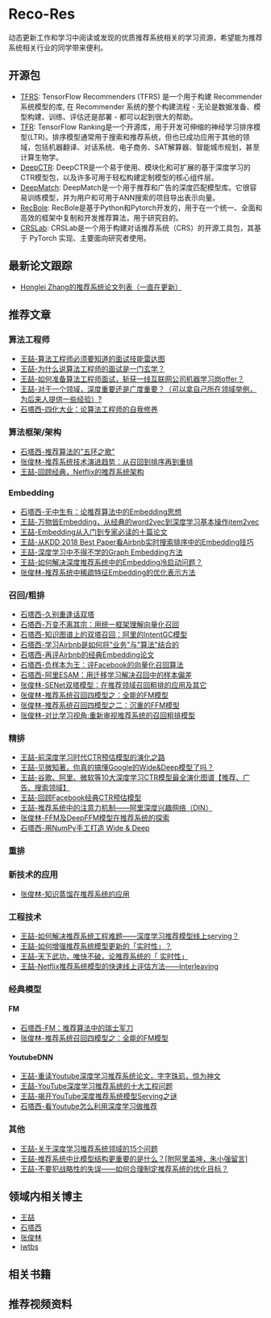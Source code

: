 # Reco-Res

动态更新工作和学习中阅读或发现的优质推荐系统相关的学习资源，希望能为推荐系统相关行业的同学带来便利。


## 开源包

- [TFRS](https://tensorflow.google.cn/recommenders): TensorFlow Recommenders (TFRS) 是一个用于构建 Recommender 系统模型的库, 在 Recommender 系统的整个构建流程 - 无论是数据准备、模型构建、训练、评估还是部署 - 都可以起到很大的帮助。
- [TFR](https://tensorflow.google.cn/ranking): TensorFlow Ranking是一个开源库，用于开发可伸缩的神经学习排序模型(LTR)。排序模型通常用于搜索和推荐系统，但也已成功应用于其他的领域，包括机器翻译、对话系统、电子商务、SAT解算器、智能城市规划，甚至计算生物学。
- [DeepCTR](https://github.com/shenweichen/DeepCTR): DeepCTR是一个易于使用、模块化和可扩展的基于深度学习的CTR模型包，以及许多可用于轻松构建定制模型的核心组件层。
- [DeepMatch](https://github.com/shenweichen/DeepMatch): DeepMatch是一个用于推荐和广告的深度匹配模型库。它很容易训练模型，并为用户和可用于ANN搜索的项目导出表示向量。
- [RecBole](https://github.com/RUCAIBox/RecBole): RecBole是基于Python和Pytorch开发的，用于在一个统一、全面和高效的框架中复制和开发推荐算法，用于研究目的。
- [CRSLab](https://github.com/RUCAIBox/CRSLab): CRSLab是一个用于构建对话推荐系统（CRS）的开源工具包，其基于 PyTorch 实现、主要面向研究者使用。



## 最新论文跟踪

- [Honglei Zhang的推荐系统论文列表（一直在更新）](https://github.com/hongleizhang/RSPapers)



## 推荐文章

### 算法工程师

- [王喆-算法工程师必须要知道的面试技能雷达图](https://zhuanlan.zhihu.com/p/54089811)
- [王喆-为什么说算法工程师的面试是一门玄学？](https://zhuanlan.zhihu.com/p/54497063)
- [王喆-如何准备算法工程师面试，斩获一线互联网公司机器学习岗offer？](https://zhuanlan.zhihu.com/p/76827460)
- [王喆-对于一个领域，深度重要还是广度重要？（可以拿自己所在领域举例，为后来人提供一些经验）?](https://www.zhihu.com/question/434344849/answer/1649753818)
- [石塔西-四化大业：论算法工程师的自我修养](https://zhuanlan.zhihu.com/p/341376500)



### 算法框架/架构

- [石塔西-推荐算法的"五环之歌"](https://zhuanlan.zhihu.com/p/336643635)
- [张俊林-推荐系统技术演进趋势：从召回到排序再到重排](https://zhuanlan.zhihu.com/p/100019681)
- [王喆-回顾经典，Netflix的推荐系统架构](https://zhuanlan.zhihu.com/p/114590897)



### Embedding

- [石塔西-无中生有：论推荐算法中的Embedding思想](https://zhuanlan.zhihu.com/p/320196402)
- [王喆-万物皆Embedding，从经典的word2vec到深度学习基本操作item2vec](https://zhuanlan.zhihu.com/p/53194407)
- [王喆-Embedding从入门到专家必读的十篇论文](https://zhuanlan.zhihu.com/p/58805184)
- [王喆-从KDD 2018 Best Paper看Airbnb实时搜索排序中的Embedding技巧](https://zhuanlan.zhihu.com/p/55149901)
- [王喆-深度学习中不得不学的Graph Embedding方法](https://zhuanlan.zhihu.com/p/64200072)
- [王喆-如何解决深度推荐系统中的Embedding冷启动问题？](https://zhuanlan.zhihu.com/p/351390011)
- [张俊林-推荐系统中稀疏特征Embedding的优化表示方法](https://zhuanlan.zhihu.com/p/141517705)



### 召回/粗排

- [石塔西-久别重逢话双塔](https://zhuanlan.zhihu.com/p/428396126)
- [石塔西-万变不离其宗：用统一框架理解向量化召回](https://zhuanlan.zhihu.com/p/345378441)
- [石塔西-知识图谱上的双塔召回：阿里的IntentGC模型](https://zhuanlan.zhihu.com/p/312065828)
- [石塔西-学习Airbnb是如何将"业务"与"算法"结合的](https://zhuanlan.zhihu.com/p/50081120)
- [石塔西-再评Airbnb的经典Embedding论文](https://zhuanlan.zhihu.com/p/162163054)
- [石塔西-负样本为王：评Facebook的向量化召回算法](https://zhuanlan.zhihu.com/p/165064102)
- [石塔西-阿里ESAM：用迁移学习解决召回中的样本偏差](https://zhuanlan.zhihu.com/p/335626180)
- [张俊林-SENet双塔模型：在推荐领域召回粗排的应用及其它]()
- [张俊林-推荐系统召回四模型之：全能的FM模型](https://zhuanlan.zhihu.com/p/58160982)
- [张俊林-推荐系统召回四模型之二：沉重的FFM模型](https://zhuanlan.zhihu.com/p/59528983)
- [张俊林-对比学习视角:重新审视推荐系统的召回粗排模型](https://zhuanlan.zhihu.com/p/424198603)



### 精排

- [王喆-前深度学习时代CTR预估模型的演化之路](https://zhuanlan.zhihu.com/p/61154299)
- [王喆-见微知著，你真的搞懂Google的Wide&Deep模型了吗？](https://zhuanlan.zhihu.com/p/142958834)
- [王喆-谷歌、阿里、微软等10大深度学习CTR模型最全演化图谱【推荐、广告、搜索领域】](https://zhuanlan.zhihu.com/p/63186101)
- [王喆-回顾Facebook经典CTR预估模型](https://zhuanlan.zhihu.com/p/57987311)
- [王喆-推荐系统中的注意力机制——阿里深度兴趣网络（DIN）](https://zhuanlan.zhihu.com/p/51623339)
- [张俊林-FFM及DeepFFM模型在推荐系统的探索](https://zhuanlan.zhihu.com/p/67795161)
- [石塔西-用NumPy手工打造 Wide & Deep](https://zhuanlan.zhihu.com/p/53110408)



### 重排



### 新技术的应用

- [张俊林-知识蒸馏在推荐系统的应用](https://zhuanlan.zhihu.com/p/143155437)



### 工程技术

- [王喆-如何解决推荐系统工程难题——深度学习推荐模型线上serving？](https://zhuanlan.zhihu.com/p/77664408)
- [王喆-如何增强推荐系统模型更新的「实时性」？](https://zhuanlan.zhihu.com/p/75597761)
- [王喆-天下武功，唯快不破，论推荐系统的「 实时性」](https://zhuanlan.zhihu.com/p/74813776)
- [王喆-Netflix推荐系统模型的快速线上评估方法——Interleaving](https://zhuanlan.zhihu.com/p/68509372)



### 经典模型

#### FM

- [石塔西-FM：推荐算法中的瑞士军刀](https://zhuanlan.zhihu.com/p/343174108)
- [张俊林-推荐系统召回四模型之：全能的FM模型](https://zhuanlan.zhihu.com/p/58160982)



#### YoutubeDNN

- [王喆-重读Youtube深度学习推荐系统论文，字字珠玑，惊为神文](https://zhuanlan.zhihu.com/p/52169807)
- [王喆-YouTube深度学习推荐系统的十大工程问题](https://zhuanlan.zhihu.com/p/52504407)
- [王喆-揭开YouTube深度推荐系统模型Serving之谜](https://zhuanlan.zhihu.com/p/61827629)
- [石塔西-看Youtube怎么利用深度学习做推荐](https://zhuanlan.zhihu.com/p/46247835)



### 其他

- [王喆-关于深度学习推荐系统领域的15个问题](https://zhuanlan.zhihu.com/p/123103206)
- [王喆-推荐系统中比模型结构更重要的是什么？[附阿里盖坤，朱小强留言]](https://zhuanlan.zhihu.com/p/73601088)
- [王喆-不要犯战略性的失误——如何合理制定推荐系统的优化目标？](https://zhuanlan.zhihu.com/p/72549613)



## 领域内相关博主

- [王喆](https://www.zhihu.com/people/wang-zhe-58)
- [石塔西](https://www.zhihu.com/people/si-ta-xi)
- [张俊林](https://www.zhihu.com/people/zhang-jun-lin-76)
- [iwtbs](https://www.zhihu.com/people/wang-zi-kai-91)



## 相关书籍





## 推荐视频资料